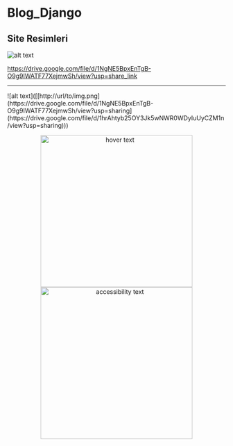 # Blog_Django

## Site Resimleri 


![alt text]([http://url/to/img.png](https://drive.google.com/file/d/1NgNE5BpxEnTgB-O9g9IWATF77XejmwSh/view?usp=sharing))

https://drive.google.com/file/d/1NgNE5BpxEnTgB-O9g9IWATF77XejmwSh/view?usp=share_link
<hr>
![alt text]([[http://url/to/img.png](https://drive.google.com/file/d/1NgNE5BpxEnTgB-O9g9IWATF77XejmwSh/view?usp=sharing](https://drive.google.com/file/d/1hrAhtyb25OY3Jk5wNWR0WDyIuUyCZM1n/view?usp=sharing)))

<p align="center">
  <img src="[your_relative_path_here](https://drive.google.com/file/d/1NgNE5BpxEnTgB-O9g9IWATF77XejmwSh/view?usp=share_link)" width="350" title="hover text">
  <img src="your_relative_path_here_number_2_large_name" width="350" alt="accessibility text">
</p>
